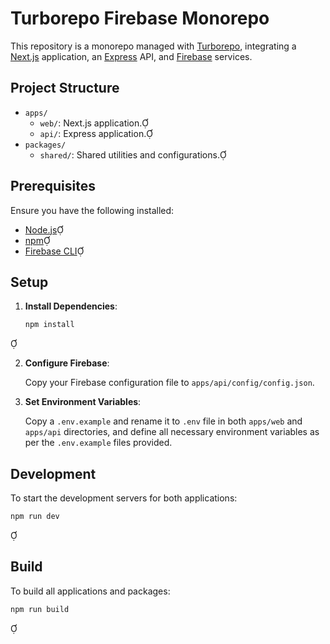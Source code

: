 # Turborepo Firebase Monorepo

This repository is a monorepo managed with [Turborepo](https://turbo.build/repo), integrating a [Next.js](https://nextjs.org/) application, an [Express](https://expressjs.com/) API, and [Firebase](https://firebase.google.com/) services.

## Project Structure

- `apps/`
  - `web/`: Next.js application.
  - `api/`: Express application.
- `packages/`
  - `shared/`: Shared utilities and configurations.

## Prerequisites

Ensure you have the following installed:

- [Node.js](https://nodejs.org/en/download/)
- [npm](https://www.npmjs.com/get-npm)
- [Firebase CLI](https://firebase.google.com/docs/cli)

## Setup

1. **Install Dependencies**:

   ```bash
   npm install
   ```


2. **Configure Firebase**:

   Copy your Firebase configuration file to `apps/api/config/config.json`.

3. **Set Environment Variables**:

   Copy a `.env.example` and rename it to `.env` file in both `apps/web` and `apps/api` directories, and define all necessary environment variables as per the `.env.example` files provided.

## Development

To start the development servers for both applications:


```bash
npm run dev
```


## Build

To build all applications and packages:


```bash
npm run build
```
